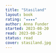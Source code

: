 ```yaml
---
title: "Stasiland"
layout: book
rating: "★★★★"
author: Anna Funder
started: 2023-08-20
read: 2023-08-25
status: read
cover: stasiland.jpg
---
```

